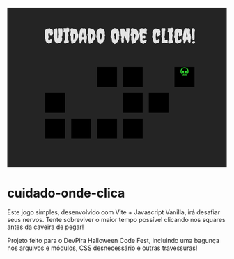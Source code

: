 ![Tela do Jogo Cuidado onde clica](https://raw.githubusercontent.com/anasilveira9787/cuidado-onde-clica/main/covers/Captura%20de%20tela%202023-10-24%20143236.png)
# cuidado-onde-clica

Este jogo simples, desenvolvido com Vite + Javascript Vanilla, irá desafiar seus nervos. Tente sobreviver o maior tempo possível clicando nos squares antes da caveira de pegar!

Projeto feito para o DevPira Halloween Code Fest, incluindo uma bagunça nos arquivos e módulos, CSS desnecessário e outras travessuras!
